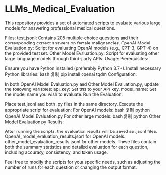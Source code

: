 # LLMs_Medical_Evaluation
This repository provides a set of automated scripts to evaluate various large models for answering professional medical questions.

Files:
test.jsonl: Contains 205 multiple-choice questions and their corresponding correct answers on female malignancies.
OpenAI Model Evaluation.py: Script for evaluating OpenAI models (e.g., GPT-3, GPT-4) on the provided test set.
Other Model Evaluation.py: Script for evaluating other large language models through third-party APIs.
Usage:
Prerequisites:

Ensure you have Python installed (preferably Python 3.7+).
Install necessary Python libraries:
bash
复制
pip install openai tqdm
Configuration:

In both OpenAI Model Evaluation.py and Other Model Evaluation.py, update the following variables:
api_key: Set this to your API key.
model_name: Set the model name you wish to evaluate.
Run the Evaluation:

Place test.jsonl and both .py files in the same directory.
Execute the appropriate script for evaluation:
For OpenAI models:
bash
复制
python OpenAI Model Evaluation.py
For other large models:
bash
复制
python Other Model Evaluation.py
Results:

After running the scripts, the evaluation results will be saved as .jsonl files:
OpenAI_model_evaluation_results.jsonl for OpenAI models.
other_model_evaluation_results.jsonl for other models.
These files contain both the summary statistics and detailed evaluation for each question, including accuracy, consistency, and token usage.

Feel free to modify the scripts for your specific needs, such as adjusting the number of runs for each question or changing the output format.
